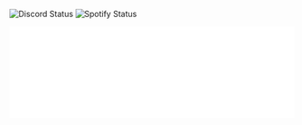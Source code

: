 <!--status-start-->
![Discord Status](https://img.shields.io/badge/Discord-offline-red) ![Spotify Status](https://img.shields.io/badge/Listening%20to-Nothing-1db954)
<!--status-end-->
![Logo](assets/Pro.png)
